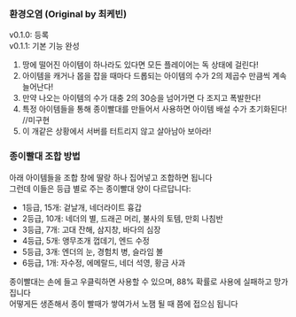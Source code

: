 ### 환경오염 (Original by 최케빈)
v0.1.0: 등록<br>
v0.1.1: 기본 기능 완성

1. 땅에 떨어진 아이템이 하나라도 있다면 모든 플레이어는 독 상태에 걸린다!
2. 아이템을 캐거나 몹을 잡을 때마다 드롭되는 아이템의 수가 2의 제곱수 만큼씩 계속 늘어난다!
3. 만약 나오는 아이템의 수가 대충 2의 30승을 넘어가면 다 조지고 폭발한다!
4. 특정 아이템들을 통해 종이빨대를 만들어서 사용하면 아이템 배설 수가 초기화된다! //미구현
5. 이 개같은 상황에서 서버를 터트리지 않고 살아남아 보아라!

### 종이빨대 조합 방법
아래 아이템들을 조합 창에 딸랑 하나 집어넣고 조합하면 됩니다<br>
그런데 이들은 등급 별로 주는 종이빨대 양이 다르답니다:<br>
* 1등급, 15개: 겉날개, 네더라이트 흉갑
* 2등급, 10개: 네더의 별, 드래곤 머리, 불사의 토템, 만회 나침반
* 3등급, 7개: 고대 잔해, 삼지창, 바다의 심장
* 4등급, 5개: 앵무조개 껍데기, 엔드 수정
* 5등급, 3개: 엔더의 눈, 경험치 병, 슬라임 볼
* 6등급, 1개: 자수정, 에메랄드, 네더 석영, 황금 사과

종이빨대는 손에 들고 우클릭하면 사용할 수 있으며, 88% 확률로 사용에 실패하고 망가집니다<br>
어떻게든 생존해서 종이 빨때가 쌓여가서 노잼 될 때 쯤에 접으심 됩니다